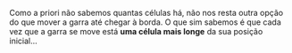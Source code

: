 Como a priori não sabemos quantas células há, não nos resta outra opção do que mover a garra até chegar à borda. O que sim sabemos é que cada vez que a garra se move está **uma célula mais longe** da sua posição inicial...
